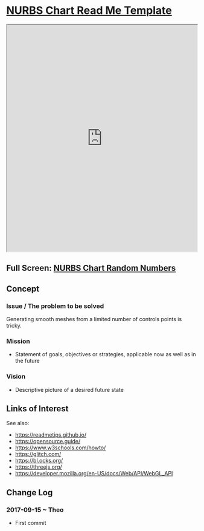 <span style=display:none; >[You are now in a GitHub source code view - click this link to view Read Me file as a web page]( http://theo-armour.github.io/snippets/tootoo8-core/#README.md "View file as a web page." ) </span>


[NURBS Chart Read Me Template]( #README.md )
====

<iframe class=iframeReadMe src=http://www.ladybug.tools/spider/sandbox/nurbs-chart/r1/nurbs-chart-random-numbers.html width=100% height=600px onload=this.contentWindow.controls.enableZoom=false; ></iframe>

## Full Screen: [NURBS Chart Random Numbers]( http://www.ladybug.tools/spider/sandbox/nurbs-chart/r1/nurbs-chart-random-numbers.html )



## Concept

### Issue / The problem to be solved

Generating smooth meshes from a limited number of controls points is tricky.


### Mission

* Statement of goals, objectives or strategies, applicable now as well as in the future


### Vision

* Descriptive picture of a desired future state


## Links of Interest


See also:

* https://readmetips.github.io/
* https://opensource.guide/
* https://www.w3schools.com/howto/
* https://glitch.com/
* https://bl.ocks.org/
* https://threejs.org/
* https://developer.mozilla.org/en-US/docs/Web/API/WebGL_API


## Change Log


### 2017-09-15 ~ Theo

* First commit


